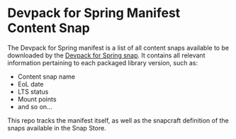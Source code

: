 # Devpack for Spring Manifest Content Snap

The Devpack for Spring manifest is a list of all content snaps available to be downloaded by the [Devpack for Spring snap](https://github.com/canonical/devpack-for-spring). It contains all relevant information pertaining to each packaged library version, such as:

- Content snap name
- EoL date
- LTS status
- Mount points
- and so on...

This repo tracks the manifest itself, as well as the snapcraft definition of the snaps available in the Snap Store.
